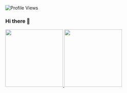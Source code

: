![Profile Views](http://estruyf-github.azurewebsites.net/api/VisitorHit?user=cjjcastro&repo=cjjcastro&countColorcountColor)

### Hi there 👋

<p align="left">
<a href="https://github.com/cjjcastro">
  <img height="180em" src="https://github-readme-stats.vercel.app/api/?username=cjjcastro&count_private=true&show_icons=true"/>
  <img height="180em" src="https://github-readme-stats.vercel.app/api/top-langs/?username=cjjcastro&layout=compact&langs_count=8"/>
</a>
</p>

<!--
**cjjcastro/cjjcastro** is a ✨ _special_ ✨ repository because its `README.md` (this file) appears on your GitHub profile.

Here are some ideas to get you started:

- 🔭 I’m currently working on ...
- 🌱 I’m currently learning ...
- 👯 I’m looking to collaborate on ...
- 🤔 I’m looking for help with ...
- 💬 Ask me about ...
- 📫 How to reach me: ...
- 😄 Pronouns: ...
- ⚡ Fun fact: ...
-->
